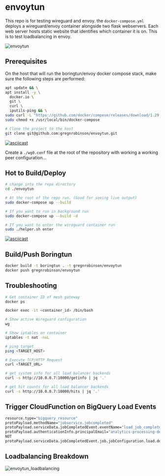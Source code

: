 # envoytun

This repo is for testing wireguard and envoy. the `docker-compose.yml` deploys a wireguard/envoy container alongside two flask webservers. Each web server hosts static website that identifies which container it is on. This is to test loadbalancing in envoy.

![envoytun](https://user-images.githubusercontent.com/26353407/130336756-103fb5ef-e357-4ef1-9fe2-d1fc4184c80d.png)

## Prerequisites

On the host that will run the boringtun/envoy docker compose stack, make sure the following steps are performed:

```bash
apt update && \
apt install -y \
  docker.io \
  git \
  curl \
  iputils-ping && \
sudo curl -L "https://github.com/docker/compose/releases/download/1.29.2/docker-compose-$(uname -s)-$(uname -m)" -o /usr/local/bin/docker-compose && \
sudo chmod +x /usr/local/bin/docker-compose  

# Clone the project to the host
git clone git@github.com:gregnrobinson/envoytun.git
```

[![asciicast](https://asciinema.org/a/RvQnN4jh5MQmod8yRtyFxefuI.svg)](https://asciinema.org/a/RvQnN4jh5MQmod8yRtyFxefuI)

Create a `./wg0.conf` file at the root of the repository with working a working peer configuration...

## Hot to Build/Deploy

```bash
# change into the repo directory
cd ./envoytun

# At the root of the repo run. (Good for seeing live output)
sudo docker-compose up --build

# If you want to run in background run
sudo docker-compose up --build -d

# If you want to enter the wireguard container run
sudo ./helper.sh enter
```

[![asciicast](https://asciinema.org/a/ttwuyybEHErw1PmntWk0qluoC.svg)](https://asciinema.org/a/ttwuyybEHErw1PmntWk0qluoC)

## Build/Push Boringtun

```bash
docker build -t boringtun . -t gregnrobinson/envoytun
docker push gregnrobinson/envoytun
```

## Troubleshooting

```bash
# Get container ID of mesh gateway
docker ps

docker exec -it <container_id> /bin/bash

# Show active Wireguard configuration
wg

# Show iptables on container
iptables -t nat -nvL

# ping target
ping <TARGET_HOST>

# Execute TCP/HTTP Request
curl <TARGET_URL>

# get system info for all load balancer backends
curl -s http://10.0.0.7:10000/getinfo | jq '.'

# get hit counts for all load balancer backends
curl -s http://10.0.0.7:10000/hits | jq '.'
```

## Trigger CloudFunction on BigQuery Load Events

```bash
resource.type="bigquery_resource"
protoPayload.methodName="jobservice.jobcompleted"
protoPayload.serviceData.jobCompletedEvent.eventName="load_job_completed"
protoPayload.authenticationInfo.principalEmail="analytics-processing-dev@system.gserviceaccount.com"
NOT
protoPayload.serviceData.jobCompletedEvent.job.jobConfiguration.load.destinationTable.tableId:"wireguard.peers"
```

## Loadbalancing Breakdown

![envoytun_loadbalancing](https://user-images.githubusercontent.com/26353407/130380669-3a0c7b83-87e4-4b39-88aa-b02e23124f63.png)
